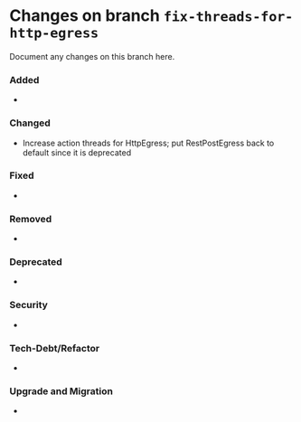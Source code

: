 # Changes on branch `fix-threads-for-http-egress`
Document any changes on this branch here.
### Added
- 

### Changed
- Increase action threads for HttpEgress; put RestPostEgress back to default since it is deprecated

### Fixed
- 

### Removed
- 

### Deprecated
- 

### Security
- 

### Tech-Debt/Refactor
- 

### Upgrade and Migration
- 
